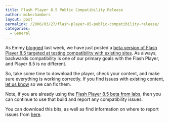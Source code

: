 ```yaml
---
title: Flash Player 8.5 Public Compatibility Release
author: mikechambers
layout: post
permalink: /2006/03/27/flash-player-85-public-compatibility-release/
categories:
  - General
---
```



As Emmy [blogged][1] last week, we have just posted a [beta version of Flash Player 8.5 targeted at testing compatibility with existing sites][2]. As always, backwards compatibility is one of our primary goals with the Flash Player, and Player 8.5 is no different.

So, take some time to download the player, check your content, and make sure everything is working correctly. If you find issues with existing content, [let us know][3] so we can fix them.

Note, if you are already using the [Flash Player 8.5 beta from labs][4], then you can continue to use that build and report any compatibility issues.

You can download this bits, as well as find information on where to report issues from [here][2].

 [1]: http://weblogs.macromedia.com/emmy/archives/2006/03/flash_player_85.cfm
 [2]: http://www.macromedia.com/software/flashplayer/public_beta/
 [3]: http://www.macromedia.com/go/fp_public_beta_feedback
 [4]: http://labs.macromedia.com